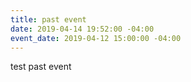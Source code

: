 ```yaml
---
title: past event
date: 2019-04-14 19:52:00 -04:00
event_date: 2019-04-12 15:00:00 -04:00
---
```


test past event